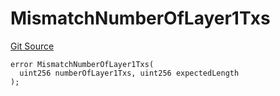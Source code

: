 # MismatchNumberOfLayer1Txs
[Git Source](https://github.com/matter-labs/zksync-contracts/blob/c6e73735b89a4b474234f6471e326125c9069f15/contracts/l1-contracts/state-transition/L1StateTransitionErrors.sol)


```solidity
error MismatchNumberOfLayer1Txs(
  uint256 numberOfLayer1Txs, uint256 expectedLength
);
```

